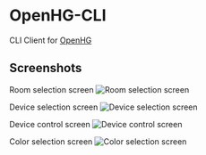 # OpenHG-CLI
CLI Client for [OpenHG](https://github.com/CryZo/OpenHG/)

## Screenshots
Room selection screen
![Room selection screen](https://user-images.githubusercontent.com/32584944/93297179-146ba780-f7f1-11ea-9f4b-0b81c6c70a8a.png)

Device selection screen
![Device selection screen](https://user-images.githubusercontent.com/32584944/93297237-2e0cef00-f7f1-11ea-8f5a-8a43d7524546.png)

Device control screen
![Device control screen](https://user-images.githubusercontent.com/32584944/93297284-43821900-f7f1-11ea-8e21-3f859ae9cba3.png)

Color selection screen
![Color selection screen](https://user-images.githubusercontent.com/32584944/93297322-5694e900-f7f1-11ea-97bd-6adfe8fe7966.png)
